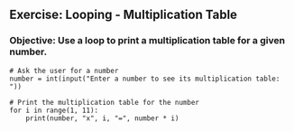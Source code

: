 
## Exercise: Looping - Multiplication Table
### Objective: Use a loop to print a multiplication table for a given number.

```
# Ask the user for a number
number = int(input("Enter a number to see its multiplication table: "))

# Print the multiplication table for the number
for i in range(1, 11):
    print(number, "x", i, "=", number * i)
```

